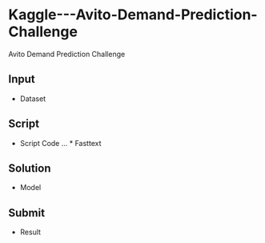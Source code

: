 # Kaggle---Avito-Demand-Prediction-Challenge
Avito Demand Prediction Challenge

## Input
* Dataset

## Script
* Script Code
... * Fasttext

## Solution
* Model

## Submit
* Result
